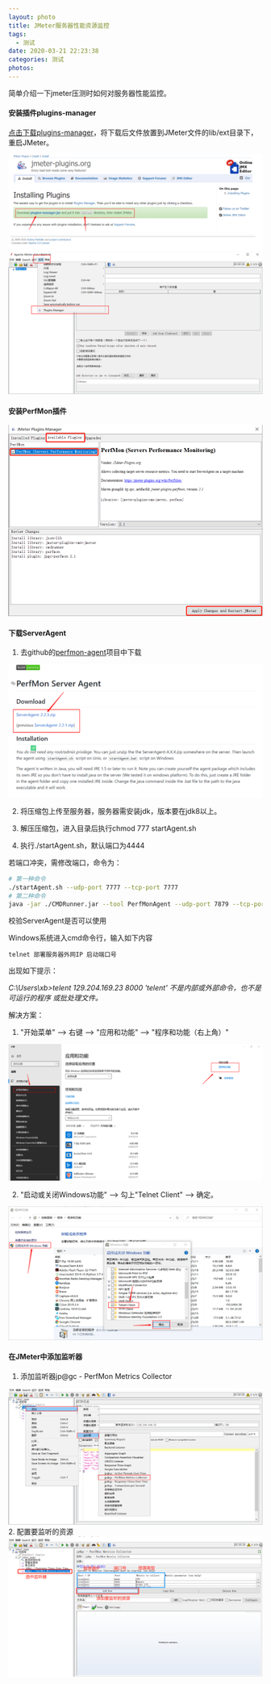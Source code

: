 ```yaml
---
layout: photo
title: JMeter服务器性能资源监控
tags:
  - 测试
date: 2020-03-21 22:23:38
categories: 测试
photos:
---
```

简单介绍一下jmeter压测时如何对服务器性能监控。
<!--more-->
####  安装插件plugins-manager
[点击下载plugins-manager](**https://jmeter-plugins.org/install/Install**)，将下载后文件放置到JMeter文件的lib/ext目录下，重启JMeter。

<img src="/image/JMeter/JMeter-0.png">
<img src="/image/JMeter/JMeter-1.png">

#### 安装PerfMon插件

<img src="/image/JMeter/JMeter-2.png">

#### 下载ServerAgent
1. 去github的[perfmon-agent](https://github.com/undera/perfmon-agent)项目中下载

<img src="/image/JMeter/JMeter-3.png">

2. 将压缩包上传至服务器，服务器需安装jdk，版本要在jdk8以上。

3. 解压压缩包，进入目录后执行chmod 777 startAgent.sh

4. 执行./startAgent.sh，默认端口为4444

若端口冲突，需修改端口，命令为：

```bash
# 第一种命令
./startAgent.sh --udp-port 7777 --tcp-port 7777
# 第二种命令
java -jar ./CMDRunner.jar --tool PerfMonAgent --udp-port 7879 --tcp-port 7879
```

校验ServerAgent是否可以使用

Windows系统进入cmd命令行，输入如下内容

```shell
telnet 部署服务器外网IP 启动端口号
```

出现如下提示：

*C:\Users\xb>telent 129.204.169.23 8000*
*'telent' 不是内部或外部命令，也不是可运行的程序*
*或批处理文件。*

解决方案：

1. "开始菜单" --> 右键 --> "应用和功能" --> "程序和功能（右上角）"

<img src="/image/JMeter/JMeter-7.png">

2. "启动或关闭Windows功能" --> 勾上"Telnet Client" --> 确定。

<img src="/image/JMeter/JMeter-8.png">

#### 在JMeter中添加监听器
1. 添加监听器jp@gc - PerfMon Metrics Collector
<img src="/image/JMeter/JMeter-5.png">
2. 配置要监听的资源
<img src="/image/JMeter/JMeter-6.png">